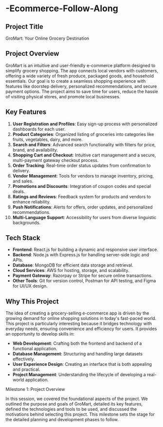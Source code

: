 # -Ecommerce-Follow-Along

## Project Title
GroMart: Your Online Grocery Destination

## Project Overview
GroMart is an intuitive and user-friendly e-commerce platform designed to simplify grocery shopping. The app connects local vendors with customers, offering a wide variety of fresh produce, packaged goods, and household essentials. Our goal is to create a seamless shopping experience with features like doorstep delivery, personalized recommendations, and secure payment options. The project aims to save time for users, reduce the hassle of visiting physical stores, and promote local businesses.

## Key Features
1. **User Registration and Profiles**: Easy sign-up process with personalized dashboards for each user.
2. **Product Categories**: Organized listing of groceries into categories like fruits, vegetables, dairy, and more.
3. **Search and Filters**: Advanced search functionality with filters for price, brand, and availability.
4. **Shopping Cart and Checkout**: Intuitive cart management and a secure, multi-payment gateway checkout process.
5. **Order Tracking**: Real-time order status updates from confirmation to delivery.
6. **Vendor Management**: Tools for vendors to manage inventory, pricing, and sales.
7. **Promotions and Discounts**: Integration of coupon codes and special deals.
8. **Ratings and Reviews**: Feedback system for products and vendors to enhance reliability.
9. **Push Notifications**: Alerts for offers, order updates, and personalized recommendations.
10. **Multi-Language Support**: Accessibility for users from diverse linguistic backgrounds.

## Tech Stack
- **Frontend**: React.js for building a dynamic and responsive user interface.
- **Backend**: Node.js with Express.js for handling server-side logic and APIs.
- **Database**: MongoDB for efficient data storage and retrieval.
- **Cloud Services**: AWS for hosting, storage, and scalability.
- **Payment Gateway**: Razorpay or Stripe for secure online transactions.
- **Other Tools**: Git for version control, Postman for API testing, and Figma for UI/UX design.

## Why This Project
The idea of creating a grocery-selling e-commerce app is driven by the growing demand for online shopping solutions in today's fast-paced world. This project is particularly interesting because it bridges technology with everyday needs, ensuring convenience and efficiency for users. It provides an opportunity to develop skills in:

- **Web Development**: Crafting both the frontend and backend of a functional application.
- **Database Management**: Structuring and handling large datasets effectively.
- **User Experience Design**: Creating an interface that is both appealing and practical.
- **Project Management**: Understanding the lifecycle of developing a real-world application.


Milestone 1: Project Overview

In this session, we covered the foundational aspects of the project. We outlined the purpose and goals of GroMart, detailed its key features, defined the technologies and tools to be used, and discussed the motivations behind selecting this project. This milestone sets the stage for the detailed planning and development phases to follow.

